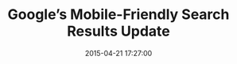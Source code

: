 ---
layout: external
title: Google’s Mobile-Friendly Search Results Update
date: "2015-04-21 17:27:00"
excerpt: "Back in February 2015, Google announced that starting April 21 it would be expanding its use of mobile-friendliness as a ranking signal. Today is April 21. Here’s some important information on the change and how it could affect your search experience as well as sites you own or manage."
external_site: "Juice Interactive"
external_url: "http://www.juiceinteractive.com/blog/googles-mobile-friendly-search-results-update"
tags:
- seo
---